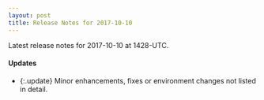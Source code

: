 ```yaml
---
layout: post
title: Release Notes for 2017-10-10
---
```


Latest release notes for 2017-10-10 at 1428-UTC.

<div class='updates' markdown='1'>

#### Updates

- {:.update} Minor enhancements, fixes or environment changes not listed in detail.

</div>



